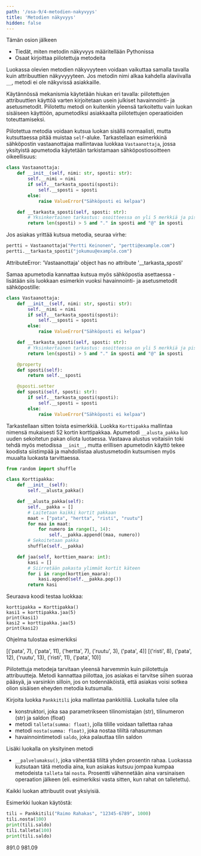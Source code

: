 ```yaml
---
path: '/osa-9/4-metodien-nakyvyys'
title: 'Metodien näkyvyys'
hidden: false
---
```


<text-box variant='learningObjectives' name='Oppimistavoitteet'>

Tämän osion jälkeen

- Tiedät, miten metodin näkyvyys määritellään Pythonissa
- Osaat kirjoittaa piilotettuja metodeita

</text-box>

Luokassa olevien metodien näkyvyyteen voidaan vaikuttaa samalla tavalla kuin attribuuttien näkyvyyyteen. Jos metodin nimi alkaa kahdella alaviivalla `__`, metodi ei ole näkyvissä asiakkaille.

Käytännössä mekanismia käytetään hiukan eri tavalla: piilotettujen attribuuttien käyttöä varten kirjoitetaan usein julkiset havainnointi- ja asetusmetodit. Piilotettu metodi on kuitenkin yleensä tarkoitettu vain luokan sisäiseen käyttöön, apumetodiksi asiakkaalta piilotettujen operaatioiden toteuttamiseksi.

Piilotettua metodia voidaan kutsua luokan sisällä normaalisti, mutta kutsuttaessa pitää muistaa `self`-aluke. Tarkastellaan esimerkkinä sähköpostin vastaanottajaa mallintavaa luokkaa `Vastaanottaja`, jossa yksityistä apumetodia käytetään tarkistamaan sähköpostiosoitteen oikeellisuus:

```python
class Vastaanottaja:
    def __init__(self, nimi: str, sposti: str):
        self.__nimi = nimi
        if self.__tarkasta_sposti(sposti):
            self.__sposti = sposti
        else:
            raise ValueError("Sähköposti ei kelpaa")

    def __tarkasta_sposti(self, sposti: str):
        # Yksinkertainen tarkastus: osoitteessa on yli 5 merkkiä ja piste ja @-merkki
        return len(sposti) > 5 and "." in sposti and "@" in sposti
```

Jos asiakas yrittää kutsua metodia, seuraa virhe:

```python
pertti = Vastaanottaja("Pertti Keinonen", "pertti@example.com")
pertti.__tarkasta_sposti("jokumuu@example.com")
```

<sample-output>

AttributeError: 'Vastaanottaja' object has no attribute '__tarkasta_sposti'

</sample-output>

Samaa apumetodia kannattaa kutsua myös sähköpostia asettaessa - lisätään siis luokkaan esimerkin vuoksi havainnointi- ja asetusmetodit sähköpostille:

```python
class Vastaanottaja:
    def __init__(self, nimi: str, sposti: str):
        self.__nimi = nimi
        if self.__tarkasta_sposti(sposti):
            self.__sposti = sposti
        else:
            raise ValueError("Sähköposti ei kelpaa")

    def __tarkasta_sposti(self, sposti: str):
        # Yksinkertainen tarkastus: osoitteessa on yli 5 merkkiä ja piste ja @-merkki
        return len(sposti) > 5 and "." in sposti and "@" in sposti

    @property
    def sposti(self):
        return self.__sposti

    @sposti.setter
    def sposti(self, sposti: str):
        if self.__tarkasta_sposti(sposti):
            self.__sposti = sposti
        else:
            raise ValueError("Sähköposti ei kelpaa")
```

Tarkastellaan sitten toista esimerkkiä. Luokka `Korttipakka` mallintaa nimensä mukaisesti 52 kortin korttipakkaa. Apumetodi `__alusta_pakka` luo uuden sekoitetun pakan oliota luotaessa. Vastaava alustus voitaisiin toki tehdä myös metodissa `__init__`, mutta erillisen apumetodin käyttö tekee koodista siistimpää ja mahdollistaa alustusmetodin kutsumisen myös muualta luokasta tarvittaessa.

```python
from random import shuffle

class Korttipakka:
    def __init__(self):
        self.__alusta_pakka()

    def __alusta_pakka(self):
        self.__pakka = []
        # Laitetaan kaikki kortit pakkaan
        maat = ["pata", "hertta", "risti", "ruutu"]
        for maa in maat:
            for numero in range(1, 14):
                self.__pakka.append((maa, numero))
        # Sekoitetaan pakka
        shuffle(self.__pakka)

    def jaa(self, korttien_maara: int):
        kasi = []
        # Siirretään pakasta ylimmät kortit käteen
        for i in range(korttien_maara):
            kasi.append(self.__pakka.pop())
        return kasi
```

Seuraava koodi testaa luokkaa:

```
korttipakka = Korttipakka()
kasi1 = korttipakka.jaa(5)
print(kasi1)
kasi2 = korttipakka.jaa(5)
print(kasi2)
```

Ohjelma tulostaa esimerkiksi

<sample-output>

[('pata', 7), ('pata', 11), ('hertta', 7), ('ruutu', 3), ('pata', 4)]
[('risti', 8), ('pata', 12), ('ruutu', 13), ('risti', 11), ('pata', 10)]

</sample-output>

Piilotettuja metodeja tarvitaan yleensä harvemmin kuin piilotettuja attribuutteja. Metodi kannattaa piilottaa, jos asiakas ei tarvitse siihen suoraa pääsyä, ja varsinkin silloin, jos on todennäköistä, että asiakas voisi sotkea olion sisäisen eheyden metodia kutsumalla.

<programming-exercise name='Palvelumaksu' tmcname='osa09-12_palvelumaksu'>

Kirjoita luokka `Pankkitili` joka mallintaa pankkitiliä. Luokalla tulee olla

* konstruktori, joka saa parametrikseen tilinomistajan (str), tilinumeron (str) ja saldon (float)
* metodi `talleta(summa: float)`, jolla tilille voidaan tallettaa rahaa
* metodi `nosta(summa: float)`, joka nostaa tililtä rahasumman
* havainnointimetodi `saldo`, joka palauttaa tilin saldon

Lisäki luokalla on yksityinen metodi

* `__palvelumaksu()`, joka vähentää tililtä yhden prosentin rahaa. Luokassa kutsutaan tätä metodia aina, kun asiakas kutsuu jompaa kumpaa metodeista `talleta` tai `nosta`. Prosentti vähennetään aina varsinaisen operaation jälkeen (eli. esimerkiksi vasta sitten, kun rahat on talletettu).

Kaikki luokan attribuutit ovat yksiyisiä.

Esimerkki luokan käytöstä:

```python
tili = Pankkitili("Raimo Rahakas", "12345-6789", 1000)
tili.nosta(100)
print(tili.saldo)
tili.talleta(100)
print(tili.saldo)

```

<sample-output>

891.0
981.09

</sample-output>


</programming-exercise>

